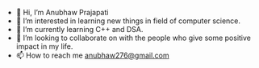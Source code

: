 - 👋 Hi, I’m Anubhaw Prajapati
- 👀 I’m interested in learning new things in field of computer science.
- 🌱 I’m currently learning C++ and DSA.
- 💞️ I’m looking to collaborate on with the people who give some positive impact in my life.
- 📫 How to reach me anubhaw276@gmail.com

<!---
anubhawprajapati02/anubhawprajapati02 is a ✨ special ✨ repository because its `README.md` (this file) appears on your GitHub profile.
You can click the Preview link to take a look at your changes.
--->
